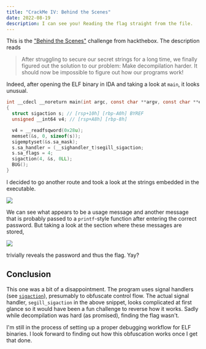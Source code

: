 ```yaml
---
title: "CrackMe IV: Behind the Scenes"
date: 2022-08-19
description: I can see you! Reading the flag straight from the file. 
---
```


This is the ["Behind the Scenes"](https://app.hackthebox.com/challenges/301) challenge from hackthebox. The description reads

> After struggling to secure our secret strings for a long time, we finally figured out the solution to our problem: Make decompilation harder. It should now be impossible to figure out how our programs work!

Indeed, after opening the ELF binary in IDA and taking a look at `main`, it looks unusual.

```c
int __cdecl __noreturn main(int argc, const char **argv, const char **envp)
{
  struct sigaction s; // [rsp+10h] [rbp-A0h] BYREF
  unsigned __int64 v4; // [rsp+A8h] [rbp-8h]

  v4 = __readfsqword(0x28u);
  memset(&s, 0, sizeof(s));
  sigemptyset(&s.sa_mask);
  s.sa_handler = (__sighandler_t)segill_sigaction;
  s.sa_flags = 4;
  sigaction(4, &s, 0LL);
  BUG();
}
```

I decided to go another route and took a look at the strings embedded in the executable.

![](https://i.imgur.com/5iI23HL.png)

We can see what appears to be a usage message and another message that is probably passed to a `printf`-style function after entering the correct password. But taking a look at the section where these messages are stored,

![](https://i.imgur.com/wKMym4B.png)

trivially reveals the password and thus the flag. Yay?

## Conclusion

This one was a bit of a disappointment. The program uses signal handlers (see [`sigaction`](https://man7.org/linux/man-pages/man2/sigaction.2.html)), presumably to obfuscate control flow. The actual signal handler, `segill_sigaction` in the above snippet, looks complicated at first glance so it would have been a fun challenge to reverse how it works. Sadly while decompilation was hard (as promised), finding the flag wasn't.

I'm still in the process of setting up a proper debugging workflow for ELF binaries. I look forward to finding out how this obfuscation works once I get that done.
